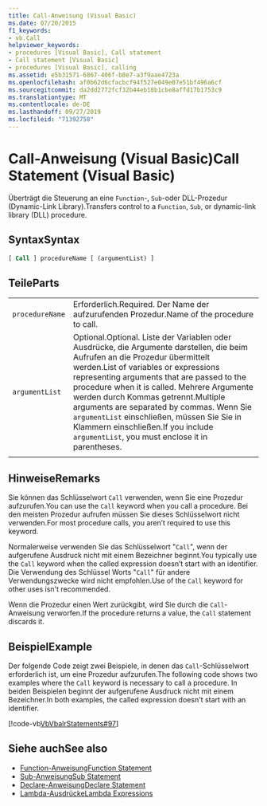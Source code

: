 ```yaml
---
title: Call-Anweisung (Visual Basic)
ms.date: 07/20/2015
f1_keywords:
- vb.Call
helpviewer_keywords:
- procedures [Visual Basic], Call statement
- Call statement [Visual Basic]
- procedures [Visual Basic], calling
ms.assetid: e5b31571-6867-406f-b8e7-a3f9aae4723a
ms.openlocfilehash: af0b62d6cfacbcf94f527e049e07e51bf496a6cf
ms.sourcegitcommit: da2dd2772fcf32b44eb18b1cbe8affd17b1753c9
ms.translationtype: MT
ms.contentlocale: de-DE
ms.lasthandoff: 09/27/2019
ms.locfileid: "71392758"
---
```

# <a name="call-statement-visual-basic"></a><span data-ttu-id="d0b95-102">Call-Anweisung (Visual Basic)</span><span class="sxs-lookup"><span data-stu-id="d0b95-102">Call Statement (Visual Basic)</span></span>

<span data-ttu-id="d0b95-103">Überträgt die Steuerung an eine `Function`-, `Sub`-oder DLL-Prozedur (Dynamic-Link Library).</span><span class="sxs-lookup"><span data-stu-id="d0b95-103">Transfers control to a `Function`, `Sub`, or dynamic-link library (DLL) procedure.</span></span>

## <a name="syntax"></a><span data-ttu-id="d0b95-104">Syntax</span><span class="sxs-lookup"><span data-stu-id="d0b95-104">Syntax</span></span>

```vb
[ Call ] procedureName [ (argumentList) ]
```

## <a name="parts"></a><span data-ttu-id="d0b95-105">Teile</span><span class="sxs-lookup"><span data-stu-id="d0b95-105">Parts</span></span>

|||
|---|---|
|`procedureName`|<span data-ttu-id="d0b95-106">Erforderlich.</span><span class="sxs-lookup"><span data-stu-id="d0b95-106">Required.</span></span> <span data-ttu-id="d0b95-107">Der Name der aufzurufenden Prozedur.</span><span class="sxs-lookup"><span data-stu-id="d0b95-107">Name of the procedure to call.</span></span>|
|`argumentList`|<span data-ttu-id="d0b95-108">Optional.</span><span class="sxs-lookup"><span data-stu-id="d0b95-108">Optional.</span></span> <span data-ttu-id="d0b95-109">Liste der Variablen oder Ausdrücke, die Argumente darstellen, die beim Aufrufen an die Prozedur übermittelt werden.</span><span class="sxs-lookup"><span data-stu-id="d0b95-109">List of variables or expressions representing arguments that are passed to the procedure when it is called.</span></span> <span data-ttu-id="d0b95-110">Mehrere Argumente werden durch Kommas getrennt.</span><span class="sxs-lookup"><span data-stu-id="d0b95-110">Multiple arguments are separated by commas.</span></span> <span data-ttu-id="d0b95-111">Wenn Sie `argumentList` einschließen, müssen Sie Sie in Klammern einschließen.</span><span class="sxs-lookup"><span data-stu-id="d0b95-111">If you include `argumentList`, you must enclose it in parentheses.</span></span>|
|||
  
## <a name="remarks"></a><span data-ttu-id="d0b95-112">Hinweise</span><span class="sxs-lookup"><span data-stu-id="d0b95-112">Remarks</span></span>

 <span data-ttu-id="d0b95-113">Sie können das Schlüsselwort `Call` verwenden, wenn Sie eine Prozedur aufzurufen.</span><span class="sxs-lookup"><span data-stu-id="d0b95-113">You can use the `Call` keyword when you call a procedure.</span></span> <span data-ttu-id="d0b95-114">Bei den meisten Prozedur aufrufen müssen Sie dieses Schlüsselwort nicht verwenden.</span><span class="sxs-lookup"><span data-stu-id="d0b95-114">For most procedure calls, you aren’t required to use this  keyword.</span></span>

 <span data-ttu-id="d0b95-115">Normalerweise verwenden Sie das Schlüsselwort "`Call`", wenn der aufgerufene Ausdruck nicht mit einem Bezeichner beginnt.</span><span class="sxs-lookup"><span data-stu-id="d0b95-115">You typically use the `Call` keyword when the called expression doesn’t start with an identifier.</span></span> <span data-ttu-id="d0b95-116">Die Verwendung des Schlüssel Worts "`Call`" für andere Verwendungszwecke wird nicht empfohlen.</span><span class="sxs-lookup"><span data-stu-id="d0b95-116">Use of the `Call` keyword for other uses isn't recommended.</span></span>

 <span data-ttu-id="d0b95-117">Wenn die Prozedur einen Wert zurückgibt, wird Sie durch die `Call`-Anweisung verworfen.</span><span class="sxs-lookup"><span data-stu-id="d0b95-117">If the procedure returns a value, the `Call` statement discards it.</span></span>

## <a name="example"></a><span data-ttu-id="d0b95-118">Beispiel</span><span class="sxs-lookup"><span data-stu-id="d0b95-118">Example</span></span>

 <span data-ttu-id="d0b95-119">Der folgende Code zeigt zwei Beispiele, in denen das `Call`-Schlüsselwort erforderlich ist, um eine Prozedur aufzurufen.</span><span class="sxs-lookup"><span data-stu-id="d0b95-119">The following code shows two examples where the `Call` keyword is necessary to call a procedure.</span></span> <span data-ttu-id="d0b95-120">In beiden Beispielen beginnt der aufgerufene Ausdruck nicht mit einem Bezeichner.</span><span class="sxs-lookup"><span data-stu-id="d0b95-120">In both examples, the called expression doesn't start with an identifier.</span></span>

 [!code-vb[VbVbalrStatements#97](~/samples/snippets/visualbasic/VS_Snippets_VBCSharp/VbVbalrStatements/VB/Class1.vb#97)]  
  
## <a name="see-also"></a><span data-ttu-id="d0b95-121">Siehe auch</span><span class="sxs-lookup"><span data-stu-id="d0b95-121">See also</span></span>

- [<span data-ttu-id="d0b95-122">Function-Anweisung</span><span class="sxs-lookup"><span data-stu-id="d0b95-122">Function Statement</span></span>](function-statement.md)
- [<span data-ttu-id="d0b95-123">Sub-Anweisung</span><span class="sxs-lookup"><span data-stu-id="d0b95-123">Sub Statement</span></span>](sub-statement.md)
- [<span data-ttu-id="d0b95-124">Declare-Anweisung</span><span class="sxs-lookup"><span data-stu-id="d0b95-124">Declare Statement</span></span>](declare-statement.md)
- [<span data-ttu-id="d0b95-125">Lambda-Ausdrücke</span><span class="sxs-lookup"><span data-stu-id="d0b95-125">Lambda Expressions</span></span>](../../programming-guide/language-features/procedures/lambda-expressions.md)
